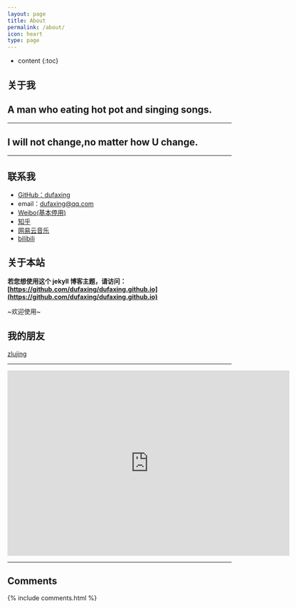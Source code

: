 ```yaml
---
layout: page
title: About
permalink: /about/
icon: heart
type: page
---
```


* content
{:toc}

## 关于我


## A man who eating hot pot and singing songs.

---

## I will not change,no matter how U change.

 
---

## 联系我

* [GitHub：dufaxing](https://github.com/dufaxing)
* email：dufaxing@qq.com
* [Weibo(基本停用)](http://weibo.com/3829633687)
* [知乎](https://www.zhihu.com/people/hyicl)
* [网易云音乐](http://music.163.com/#/user/home?id=114319067)
* [bilibili](https://space.bilibili.com/2517215/#!/)

## 关于本站

**若您想使用这个 jekyll 博客主题，请访问：[https://github.com/dufaxing/dufaxing.github.io](https://github.com/dufaxing/dufaxing.github.io)**

~欢迎使用~



## 我的朋友


[zlujing](http://zlujing.com/)

---

<iframe src="http://wx1.sinaimg.cn/mw690/e4439297gy1fjra3wrgmpj20hm0bkq3q.jpg" style="border: 0;height: 416px;width: 634px;overflow: hidden;" frameBorder="0"></iframe>

---

## Comments

{% include comments.html %}
